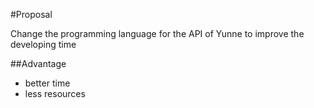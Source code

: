 #Proposal

Change the programming language for the API of Yunne to improve the  developing time

##Advantage
- better time
- less resources
